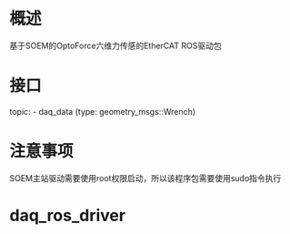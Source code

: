 # 概述
  基于SOEM的OptoForce六维力传感的EtherCAT ROS驱动包

# 接口
  topic:
	- daq_data (type: geometry_msgs::Wrench)

# 注意事项
  SOEM主站驱动需要使用root权限启动，所以该程序包需要使用sudo指令执行


# daq_ros_driver
